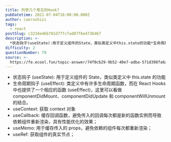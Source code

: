 ```yaml
---
title: 列举几个常见的Hook?
pubDatetime: 2021-07-04T16:00:00.000Z
author: caorushizi
tags:
  - react
postSlug: c3234e46b781d77fcfad07f6e4736467
description: >-
  *状态钩子(useState):用于定义组件的State，类似类定义中this.state的功能*生命周期钩子(useEffect):类定义中有许多生命周期函数，而在ReactHooks中也提供了一个
difficulty: 2
questionNumber: 79
source: >-
  https://fe.ecool.fun/topic-answer/74f0cb29-9b52-40e7-adba-571d398fa6ad?orderBy=updateTime&order=desc&tagId=13
---
```


- 状态钩子 (useState): 用于定义组件的 State，类似类定义中 this.state 的功能
- 生命周期钩子 (useEffect): 类定义中有许多生命周期函数，而在 React Hooks 中也提供了一个相应的函数 (useEffect)，这里可以看做 componentDidMount、componentDidUpdate 和 componentWillUnmount 的结合。
- useContext: 获取 context 对象
- useCallback: 缓存回调函数，避免传入的回调每次都是新的函数实例而导致依赖组件重新渲染，具有性能优化的效果；
- useMemo: 用于缓存传入的 props，避免依赖的组件每次都重新渲染；
- useRef: 获取组件的真实节点；
